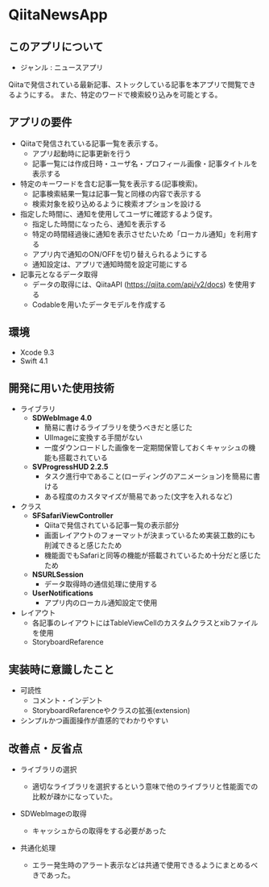 # QiitaNewsApp

## このアプリについて
- ジャンル : ニュースアプリ

Qiitaで発信されている最新記事、ストックしている記事を本アプリで閲覧できるようにする。
また、特定のワードで検索絞り込みを可能とする。


## アプリの要件
- Qiitaで発信されている記事一覧を表示する。
	- アプリ起動時に記事更新を行う
	- 記事一覧には作成日時・ユーザ名・プロフィール画像・記事タイトルを表示する
- 特定のキーワードを含む記事一覧を表示する(記事検索)。
	- 記事検索結果一覧は記事一覧と同様の内容で表示する
	- 検索対象を絞り込めるように検索オプションを設ける
- 指定した時間に、通知を使用してユーザに確認するよう促す。
	- 指定した時間になったら、通知を表示する
	- 特定の時間経過後に通知を表示させたいため「ローカル通知」を利用する
	- アプリ内で通知のON/OFFを切り替えられるようにする
	- 通知設定は、アプリで通知時間を設定可能にする
- 記事元となるデータ取得
	- データの取得には、QiitaAPI (https://qiita.com/api/v2/docs) を使用する
	- Codableを用いたデータモデルを作成する


## 環境
  - Xcode 9.3
  - Swift 4.1

## 開発に用いた使用技術
- ライブラリ
	- **SDWebImage 4.0**
		- 簡易に書けるライブラリを使うべきだと感じた
		- UIImageに変換する手間がない
		- 一度ダウンロードした画像を一定期間保管しておくキャッシュの機能も搭載されている
	- **SVProgressHUD 2.2.5**
		- タスク進行中であること(ローディングのアニメーション)を簡易に書ける
		- ある程度のカスタマイズが簡易であった(文字を入れるなど)
- クラス
	- **SFSafariViewController**
		- Qiitaで発信されている記事一覧の表示部分
		- 画面レイアウトのフォーマットが決まっているため実装工数的にも削減できると感じたため
		- 機能面でもSafariと同等の機能が搭載されているため十分だと感じたため
	- **NSURLSession**
		- データ取得時の通信処理に使用する
	- **UserNotifications**
		- アプリ内のローカル通知設定で使用
- レイアウト
	- 各記事のレイアウトにはTableViewCellのカスタムクラスとxibファイルを使用
	- StoryboardRefarence

## 実装時に意識したこと
- 可読性
	- コメント・インデント
	- StoryboardRefarenceやクラスの拡張(extension)
- シンプルかつ画面操作が直感的でわかりやすい

## 改善点・反省点
- ライブラリの選択
	- 適切なライブラリを選択するという意味で他のライブラリと性能面での比較が疎かになっていた。

- SDWebImageの取得
	- キャッシュからの取得をする必要があった

- 共通化処理
	- エラー発生時のアラート表示などは共通で使用できるようにまとめるべきであった。
